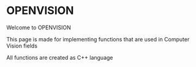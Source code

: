 # OPENVISION

Welcome to OPENVISION

This page is made for implementing functions that are used in Computer Vision fields

All functions are created as C++ language
